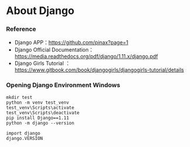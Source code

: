 # About Django

### Reference
* Django APP：https://github.com/pinax?page=1
* Django Official Documentation：https://media.readthedocs.org/pdf/django/1.11.x/django.pdf
* Django Girls Tutorial ：https://www.gitbook.com/book/djangogirls/djangogirls-tutorial/details

### Opening Django Environment Windows 
```
mkdir test
python -m venv test_venv
test_venv\Scripts\activate
test_venv\Scripts\deactivate
pip install Django==1.11
python -m django --version
```
```
import django
django.VERSION
```

